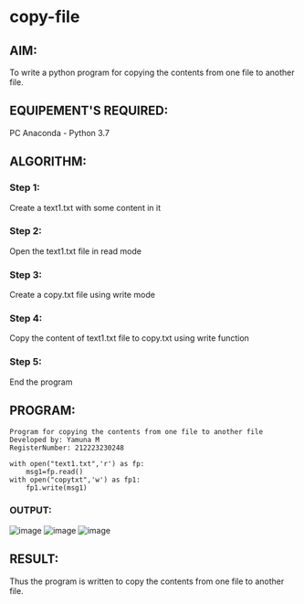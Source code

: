 # copy-file
## AIM:
To write a python program for copying the contents from one file to another file.
## EQUIPEMENT'S REQUIRED: 
PC
Anaconda - Python 3.7
## ALGORITHM: 
### Step 1:
Create a text1.txt with some content in it
### Step 2: 
Open the text1.txt file in read mode
### Step 3: 
Create a copy.txt file using write mode
### Step 4:  
Copy the content of text1.txt file to copy.txt using write function
### Step 5: 
End the program
## PROGRAM:
```
Program for copying the contents from one file to another file
Developed by: Yamuna M
RegisterNumber: 212223230248

with open("text1.txt",'r') as fp:
    msg1=fp.read()
with open("copytxt",'w') as fp1:
    fp1.write(msg1)
```
### OUTPUT:
![image](https://github.com/yamunadass/copy-file/assets/138971172/bb7fa25e-4f54-4b26-85de-b7fc7482a14c)
![image](https://github.com/yamunadass/copy-file/assets/138971172/cae360d5-4917-47ea-a1f0-021c33978b45)
![image](https://github.com/yamunadass/copy-file/assets/138971172/c3e31ce6-c1a6-475e-841f-513dbe37e601)
## RESULT:
Thus the program is written to copy the contents from one file to another file.
